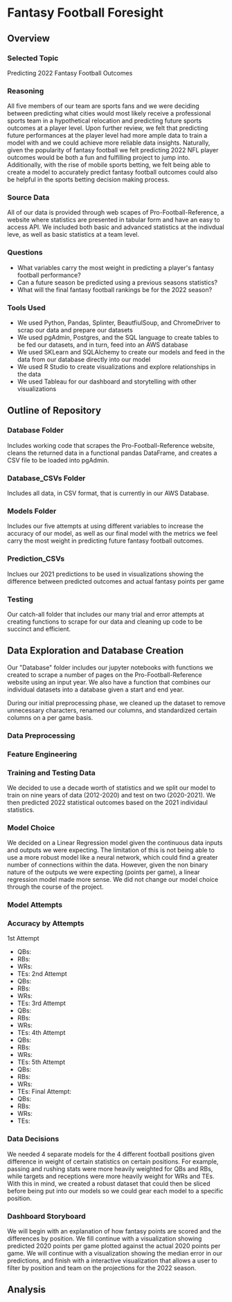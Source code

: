 # Fantasy Football Foresight
## Overview
### Selected Topic
Predicting 2022 Fantasy Football Outcomes

### Reasoning
All five members of our team are sports fans and we were deciding between predicting what cities would most likely receive a professional sports team in a hypothetical relocation and predicting future sports outcomes at a player level. Upon further review, we felt that predicting future performances at the player level had more ample data to train a model with and we could achieve more reliable data insights. Naturally, given the popularity of fantasy football we felt predicting 2022 NFL player outcomes would be both a fun and fulfilling project to jump into. Additionally, with the rise of mobile sports betting, we felt being able to create a model to accurately predict fantasy football outcomes could also be helpful in the sports betting decision making process.

### Source Data
All of our data is provided through web scapes of Pro-Football-Reference, a website where statistics are presented in tabular form and have an easy to access API. We included both basic and advanced statistics at the indivdual leve, as well as basic statistics at a team level.
### Questions
- What variables carry the most weight in predicting a player's fantasy football performance?
- Can a future season be predicted using a previous seasons statistics?
- What will the final fantasy football rankings be for the 2022 season?
### Tools Used
- We used Python, Pandas, Splinter, BeautfiulSoup, and ChromeDriver to scrap our data and prepare our datasets
- We used pgAdmin, Postgres, and the SQL language to create tables to be fed our datasets, and in turn, feed into an AWS database
- We used SKLearn and SQLAlchemy to create our models and feed in the data from our database directly into our model
- We used R Studio to create visualizations and explore relationships in the data
- We used Tableau for our dashboard and storytelling with other visualizations

## Outline of Repository
### Database Folder
Includes working code that scrapes the Pro-Football-Reference website, cleans the returned data in a functional pandas DataFrame, and creates a CSV file to be loaded into pgAdmin. 
### Database_CSVs Folder
Includes all data, in CSV format, that is currently in our AWS Database.
### Models Folder
Includes our five attempts at using different variables to increase the accuracy of our model, as well as our final model with the metrics we feel carry the most weight in predicting future fantasy football outcomes.
### Prediction_CSVs
Inclues our 2021 predictions to be used in visualizations showing the difference between predicted outcomes and actual fantasy points per game
### Testing
Our catch-all folder that includes our many trial and error attempts at creating functions to scrape for our data and cleaning up code to be succinct and efficient.

## Data Exploration and Database Creation
Our "Database" folder includes our jupyter notebooks with functions we created to scrape a number of pages on the Pro-Football-Reference website using an input year. We also have a function that combines our individual datasets into a database given a start and end year. 

During our initial preprocessing phase, we cleaned up the dataset to remove unnecessary characters, renamed our columns, and standardized certain columns on a per game basis. 
### Data Preprocessing
### Feature Engineering

### Training and Testing Data
We decided to use a decade worth of statistics and we split our model to train on nine years of data (2012-2020) and test on two (2020-2021). We then predicted 2022 statistical outcomes based on the 2021 individaul statistics. 

### Model Choice
We decided on a Linear Regression model given the continuous data inputs and outputs we were expecting. The limitation of this is not being able to use a more robust model like a neural network, which could find a greater number of connections within the data. However, given the non binary nature of the outputs we were expecting (points per game), a linear regression model made more sense. We did not change our model choice through the course of the project.

### Model Attempts

### Accuracy by Attempts
1st Attempt
 - QBs:
 - RBs:
 - WRs:
 - TEs:
2nd Attempt
 - QBs:
 - RBs:
 - WRs:
 - TEs:
 3rd Attempt
 - QBs:
 - RBs:
 - WRs:
 - TEs:
 4th Attempt
 - QBs:
 - RBs:
 - WRs:
 - TEs:
 5th Attempt
 - QBs:
 - RBs:
 - WRs:
 - TEs:
 Final Attempt:
 - QBs:
 - RBs:
 - WRs:
 - TEs:

### Data Decisions
We needed 4 separate models for the 4 different football positions given difference in weight of certain statistics on certain positions. For example, passing and rushing stats were more heavily weighted for QBs and RBs, while targets and receptions were more heavily weight for WRs and TEs. With this in mind, we created a robust dataset that could then be sliced before being put into our models so we could gear each model to a specific position. 

### Dashboard Storyboard
We will begin with an explanation of how fantasy points are scored and the differences by position. We fill continue with a visualization showing predicted 2020 points per game plotted against the actual 2020 points per game. We will continue with a visualization showing the median error in our predictions, and finish with a interactive visualization that allows a user to filter by position and team on the projections for the 2022 season. 

## Analysis

